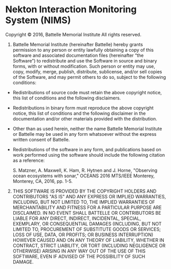 # Nekton Interaction Monitoring System (NIMS)
Copyright © 2016, Battelle Memorial Institute
All rights reserved.

1. Battelle Memorial Institute (hereinafter Battelle) hereby grants permission to any person or entity lawfully obtaining a copy of this software and associated documentation files (hereinafter “the Software”) to redistribute and use the Software in source and binary forms, with or without modification.  Such person or entity may use, copy, modify, merge, publish, distribute, sublicense, and/or sell copies of the Software, and may permit others to do so, subject to the following conditions:
- Redistributions of source code must retain the above copyright notice, this list of conditions and the following disclaimers.
- Redistributions in binary form must reproduce the above copyright notice, this list of conditions and the following disclaimer in the documentation and/or other materials provided with the distribution.
- Other than as used herein, neither the name Battelle Memorial Institute or Battelle may be used in any form whatsoever without the express written consent of Battelle.
- Redistributions of the software in any form, and publications based on work performed using the software should include the following citation as a reference:

    S. Matzner, A. Maxwell, K. Ham, R. Hytnen and J. Horne, "Observing ocean ecosystems with sonar," OCEANS 2016 MTS/IEEE Monterey, Monterey, CA, 2016, pp. 1-5.
2. THIS SOFTWARE IS PROVIDED BY THE COPYRIGHT HOLDERS AND CONTRIBUTORS "AS IS" AND ANY EXPRESS OR IMPLIED WARRANTIES, INCLUDING, BUT NOT LIMITED TO, THE IMPLIED WARRANTIES OF MERCHANTABILITY AND FITNESS FOR A PARTICULAR PURPOSE ARE DISCLAIMED. IN NO EVENT SHALL BATTELLE OR CONTRIBUTORS BE LIABLE FOR ANY DIRECT, INDIRECT, INCIDENTAL, SPECIAL, EXEMPLARY, OR CONSEQUENTIAL DAMAGES (INCLUDING, BUT NOT LIMITED TO, PROCUREMENT OF SUBSTITUTE GOODS OR SERVICES; LOSS OF USE, DATA, OR PROFITS; OR BUSINESS INTERRUPTION) HOWEVER CAUSED AND ON ANY THEORY OF LIABILITY, WHETHER IN CONTRACT, STRICT LIABILITY, OR TORT (INCLUDING NEGLIGENCE OR OTHERWISE) ARISING IN ANY WAY OUT OF THE USE OF THIS SOFTWARE, EVEN IF ADVISED OF THE POSSIBILITY OF SUCH DAMAGE.
